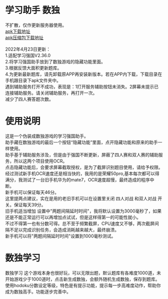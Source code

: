 # 学习助手  数独
不扩散，仅作更新服务器使用。<br>
<a href="https://raw.githubusercontent.com/studyhelperhelper/studyhelper/master/learningsudoku1.2.36.0-1.apk">apk下载地址</a><br/>
<a href="https://raw.githubusercontent.com/studyhelperhelper/studyhelper/master/learningsudoku1.2.36.0-1.rar">apk压缩包下载地址</a><br/>
<br>
2022年4月23日更新：<br>1.适配学习强国V2.36.0<br>2.将学习强国助手放到了数独游戏的隐藏功能里面。<br>3.根据反馈大面积更新题库。<br>4.为更新最新题库，请先卸载原APP再安装新版本。若在APP内下载，下载目录在手机跟目录下apk文件夹中。<br>
遇到辅助服务打开不成功，表现是：1打开服务辅助按钮未消失。2屏幕未提示已连接辅助服务。请关闭辅助服务，再打开一次。<br>
减少了四人赛答题次数。<br>
# 使用说明
这是一个伪装成数独游戏的学习强国助手。<br>
助手藏在数独游戏的最后一个按钮“隐藏功能”里面，点开隐藏功能和原来的助手一样使用。<br>
助手基于辅助服务涉及，但是由于强国不断更新，屏蔽了四人赛和双人赛的辅助服务，所以这两个项目使用OCR。<br>
点击隐藏功能后，会要求屏幕截取授权，是为了截屏识别题目使用，请给予权限。<br>
经过测试新手机OCR速度还是相当快的，我用的是荣耀50pro,基本每次都可以得满分，我测试了一台旧手机华为的mate7，OCR速度超慢，最终造成的程序中断。<br>
新手机可以保证每天46分。<br>
这里提两点建议，实在是用的老旧手机可以在设置里关闭 四人对战  和双人对战  开关。保证每天39分。<br>
旧手机适当增加 设置中"两题间隔延时时间"，我将默认设置为3000毫秒了，如果还是不能正常运行可以再增加点试试，但是这样得第一的可能性就小。<br>
不过不得第一也有分数可得。总不至于频繁截屏，CPU速度又不够，两次截屏间隔不足以完成识别任务，会造成消耗越来越大，最终崩溃。<br>
新手机可以将"两题间隔延时时间"设置到1000毫秒测试。<br>
# 数独学习
数独学习 这个游戏本身也很好玩，可以无限出题，默认题库有各难度1000道，未开始游戏少于1000道时，点击新生成数独，会额外随机生成数独，保存到题库。<br>
使用hodoku分数设定等级，特色是有提示功能，提示每一步高难度动作，帮助你成为数独高手。功能逐步完善中。<br>
<br>
